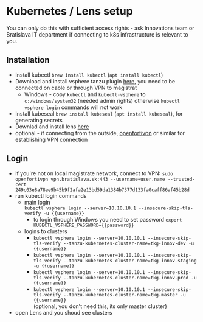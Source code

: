 # Kubernetes / Lens setup

You can only do this with sufficient access rights - ask Innovations team or Bratislava IT department if connecting to k8s infrastructure is relevant to you.

## Installation

- Install kubectl `brew install kubectl` (`apt install kubectl`)
- Download and install vsphere tanzu plugin [here](https://k8s.tanzu.bratislava.sk), you need to be connected on cable or through VPN to magistrat
  - Windows - copy `kubectl` and `kubectl-vsphere` to `c:/windows/system32` (needed admin rights) otherwise `kubectl vsphere login` commands will not work
- Install kubeseal `brew install kubeseal` (`apt install kubeseal`), for generating secrets
- Downlad and install lens [here](https://k8slens.dev)
- optional - if connecting from the outside, [openfortivpn](https://github.com/adrienverge/openfortivpn) or similar for establishing VPN connection

## Login

- if you're not on local magistrate network, connect to VPN: `sudo openfortivpn vpn.bratislava.sk:443 --username=user.name --trusted-cert 249c03e8a78ee9b45b9f2afa2e13bd59da1384b7377d133fa0caff86af45b28d`
- run kubectl login commands
  - main login \
    `kubectl vsphere login --server=10.10.10.1 --insecure-skip-tls-verify -u {{username}}`
    - to login through Windows you need to set password `export KUBECTL_VSPHERE_PASSWORD={{password}}`
  - logins to clusters
    - `kubectl vsphere login --server=10.10.10.1 --insecure-skip-tls-verify --tanzu-kubernetes-cluster-name=tkg-innov-dev -u {{username}}`
    - `kubectl vsphere login --server=10.10.10.1 --insecure-skip-tls-verify --tanzu-kubernetes-cluster-name=tkg-innov-staging -u {{username}}`
    - `kubectl vsphere login --server=10.10.10.1 --insecure-skip-tls-verify --tanzu-kubernetes-cluster-name=tkg-innov-prod -u {{username}}`
    - `kubectl vsphere login --server=10.10.10.1 --insecure-skip-tls-verify --tanzu-kubernetes-cluster-name=tkg-master -u {{username}}` \
       (optional, you don't need this, its only master cluster)
- open Lens and you shoud see clusters
